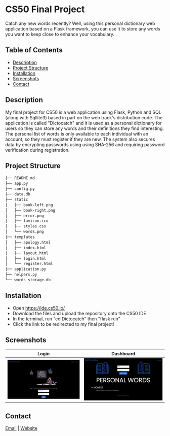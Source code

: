 # CS50 Final Project
Catch any new words recently? Well, using this personal dictionary web application based on
a Flask framework, you can use it to store any words you want to keep close to enhance your vocabulary.


## Table of Contents
- [Description](#Description)
- [Project Structure](#project-structure)
- [Installation](#installation)
- [Screenshots](#screenshots)
- [Contact](#contact)


## Description
My final project for CS50 is a web application using Flask, Python and SQL (along with Sqllite3) based in part on the web track's distribution code. The application is called "Dictocatch" and it is used as a personal dictionary for users so they can store any words and their definitions they find interesting. The personal list of words is only available to each individual with an account, so they must register if they are new. The system also secures data by encrypting passwords using using SHA-256 and requiring password verification during registration.

## Project Structure
  ```sh
  ├── README.md
  ├── app.py
  ├── config.py
  ├── data.db
  ├── static
  │   ├── book-left.png
  │   ├── book-right.png
  │   ├── error.png
  │   ├── favicon.ico
  │   ├── styles.css
  │   └── words.png
  ├── templates
  │   ├── apology.html
  │   ├── index.html
  │   ├── layout.html
  │   ├── login.html
  │   └── register.html
  ├── application.py
  ├── helpers.py
  └── words_storage.db
  ```

## Installation
* Open https://ide.cs50.io/
* Download the files and upload the repository onto the CS50 IDE
* In the terminal, run "cd Dictocatch" then "flask run"
* Click the link to be redirected to my final project!


## Screenshots
| Login    | Dashboard    |
|-------------|-------------|
| <img src="1.png" width="450"> | <img src="2.png" width="450"> |


## Contact
[Email](mailto:sa24pate@uwaterloo.ca) | [Website](https://sagarpatel211.github.io/)
